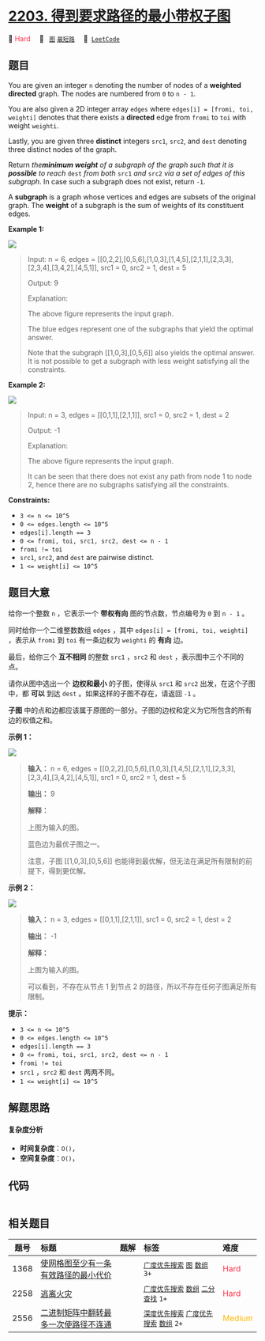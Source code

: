 # [2203. 得到要求路径的最小带权子图](https://leetcode.com/problems/minimum-weighted-subgraph-with-the-required-paths)

🔴 <font color=#ff334b>Hard</font>&emsp; 🔖&ensp; [`图`](/leetcode/outline/tag/graph.md) [`最短路`](/leetcode/outline/tag/shortest-path.md)&emsp; 🔗&ensp;[`LeetCode`](https://leetcode.com/problems/minimum-weighted-subgraph-with-the-required-paths)


## 题目

You are given an integer `n` denoting the number of nodes of a **weighted
directed** graph. The nodes are numbered from `0` to `n - 1`.

You are also given a 2D integer array `edges` where `edges[i] = [fromi, toi,
weighti]` denotes that there exists a **directed** edge from `fromi` to `toi`
with weight `weighti`.

Lastly, you are given three **distinct** integers `src1`, `src2`, and `dest`
denoting three distinct nodes of the graph.

Return _the**minimum weight** of a subgraph of the graph such that it is
**possible** to reach_ `dest` _from both_ `src1` _and_ `src2` _via a set of
edges of this subgraph_. In case such a subgraph does not exist, return `-1`.

A **subgraph** is a graph whose vertices and edges are subsets of the original
graph. The **weight** of a subgraph is the sum of weights of its constituent
edges.



**Example 1:**

![](https://assets.leetcode.com/uploads/2022/02/17/example1drawio.png)

> Input: n = 6, edges = [[0,2,2],[0,5,6],[1,0,3],[1,4,5],[2,1,1],[2,3,3],[2,3,4],[3,4,2],[4,5,1]], src1 = 0, src2 = 1, dest = 5
> 
> Output: 9
> 
> Explanation:
> 
> The above figure represents the input graph.
> 
> The blue edges represent one of the subgraphs that yield the optimal answer.
> 
> Note that the subgraph [[1,0,3],[0,5,6]] also yields the optimal answer. It is not possible to get a subgraph with less weight satisfying all the constraints.

**Example 2:**

![](https://assets.leetcode.com/uploads/2022/02/17/example2-1drawio.png)

> Input: n = 3, edges = [[0,1,1],[2,1,1]], src1 = 0, src2 = 1, dest = 2
> 
> Output: -1
> 
> Explanation:
> 
> The above figure represents the input graph.
> 
> It can be seen that there does not exist any path from node 1 to node 2, hence there are no subgraphs satisfying all the constraints.

**Constraints:**

  * `3 <= n <= 10^5`
  * `0 <= edges.length <= 10^5`
  * `edges[i].length == 3`
  * `0 <= fromi, toi, src1, src2, dest <= n - 1`
  * `fromi != toi`
  * `src1`, `src2`, and `dest` are pairwise distinct.
  * `1 <= weight[i] <= 10^5`


## 题目大意

给你一个整数 `n` ，它表示一个 **带权有向** 图的节点数，节点编号为 `0` 到 `n - 1` 。

同时给你一个二维整数数组 `edges` ，其中 `edges[i] = [fromi, toi, weighti]` ，表示从 `fromi` 到
`toi` 有一条边权为 `weighti` 的 **有向** 边。

最后，给你三个 **互不相同**  的整数 `src1` ，`src2` 和 `dest` ，表示图中三个不同的点。

请你从图中选出一个 **边权和最小**  的子图，使得从 `src1` 和 `src2` 出发，在这个子图中，都 **可以**  到达 `dest`
。如果这样的子图不存在，请返回 `-1` 。

**子图**  中的点和边都应该属于原图的一部分。子图的边权和定义为它所包含的所有边的权值之和。



**示例 1：**

![](https://assets.leetcode.com/uploads/2022/02/17/example1drawio.png)

> 
> 
> 
> 
> 
> **输入：** n = 6, edges = [[0,2,2],[0,5,6],[1,0,3],[1,4,5],[2,1,1],[2,3,3],[2,3,4],[3,4,2],[4,5,1]], src1 = 0, src2 = 1, dest = 5
> 
> **输出：** 9
> 
> **解释：**
> 
> 上图为输入的图。
> 
> 蓝色边为最优子图之一。
> 
> 注意，子图 [[1,0,3],[0,5,6]] 也能得到最优解，但无法在满足所有限制的前提下，得到更优解。
> 
> 

**示例 2：**

![](https://assets.leetcode.com/uploads/2022/02/17/example2-1drawio.png)

> 
> 
> 
> 
> 
> **输入：** n = 3, edges = [[0,1,1],[2,1,1]], src1 = 0, src2 = 1, dest = 2
> 
> **输出：** -1
> 
> **解释：**
> 
> 上图为输入的图。
> 
> 可以看到，不存在从节点 1 到节点 2 的路径，所以不存在任何子图满足所有限制。
> 
> 



**提示：**

  * `3 <= n <= 10^5`
  * `0 <= edges.length <= 10^5`
  * `edges[i].length == 3`
  * `0 <= fromi, toi, src1, src2, dest <= n - 1`
  * `fromi != toi`
  * `src1` ，`src2` 和 `dest` 两两不同。
  * `1 <= weight[i] <= 10^5`


## 解题思路

#### 复杂度分析

- **时间复杂度**：`O()`，
- **空间复杂度**：`O()`，

## 代码

```javascript

```

## 相关题目

<!-- prettier-ignore -->
| 题号 | 标题 | 题解 | 标签 | 难度 |
| :------: | :------ | :------: | :------ | :------ |
| 1368 | [使网格图至少有一条有效路径的最小代价](https://leetcode.com/problems/minimum-cost-to-make-at-least-one-valid-path-in-a-grid) |  |  [`广度优先搜索`](/leetcode/outline/tag/breadth-first-search.md) [`图`](/leetcode/outline/tag/graph.md) [`数组`](/leetcode/outline/tag/array.md) `3+` | <font color=#ff334b>Hard</font> |
| 2258 | [逃离火灾](https://leetcode.com/problems/escape-the-spreading-fire) |  |  [`广度优先搜索`](/leetcode/outline/tag/breadth-first-search.md) [`数组`](/leetcode/outline/tag/array.md) [`二分查找`](/leetcode/outline/tag/binary-search.md) `1+` | <font color=#ff334b>Hard</font> |
| 2556 | [二进制矩阵中翻转最多一次使路径不连通](https://leetcode.com/problems/disconnect-path-in-a-binary-matrix-by-at-most-one-flip) |  |  [`深度优先搜索`](/leetcode/outline/tag/depth-first-search.md) [`广度优先搜索`](/leetcode/outline/tag/breadth-first-search.md) [`数组`](/leetcode/outline/tag/array.md) `2+` | <font color=#ffb800>Medium</font> |

<style>
.blue {
    background-color: #096dd9;
    padding: 0.25rem 0.5rem;
    margin: 0;
    font-size: 0.85em;
    border-radius: 3px;
    color: white;
    font-weight: 500;
}
table th:first-of-type { width: 10%; }
table th:nth-of-type(2) { width: 35%; }
table th:nth-of-type(3) { width: 10%; }
table th:nth-of-type(4) { width: 35%; }
table th:nth-of-type(5) { width: 10%; }
</style>
